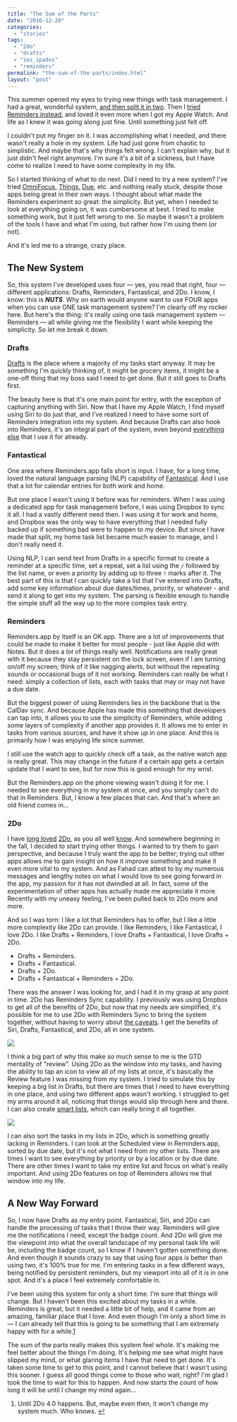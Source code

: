 ```yaml
---
title: "The Sum of the Parts"
date: "2016-12-20"
categories: 
  - "stories"
tags: 
  - "2do"
  - "drafts"
  - "ios_ipados"
  - "reminders"
permalink: "the-sum-of-the-parts/index.html"
layout: "post"
---
```


This summer opened my eyes to trying new things with task management. I had a great, wonderful system, [and then split it in two](https://www.nahumck.me/bifurcation "Bifurcation - nahumck.me"). Then I [tried Reminders instead](https://www.nahumck.me/basic "Basic - nahumck.me"), and loved it even more when I got my Apple Watch. And life as I knew it was going along just fine. Until something just felt off.

I couldn't put my finger on it. I was accomplishing what I needed, and there wasn't really a hole in my system. Life had just gone from chaotic to simplistic. And maybe that's why things felt wrong. I can't explain why, but it just didn't feel right anymore. I'm sure it's a bit of a sickness, but I have come to realize I need to have some complexity in my life.

So I started thinking of what to do next. Did I need to try a new system? I've tried [OmniFocus](https://geo.itunes.apple.com/us/app/omnifocus-2/id904071710?mt=8&uo=4&at=1001l4VZ&ct=ntwitter "OmniFocus for iOS on the App Store"), [Things](https://geo.itunes.apple.com/us/app/things/id284971781?mt=8&uo=4&at=1001l4VZ&ct=ntwitter "Things for iOS on the App Store"), [Due](https://geo.itunes.apple.com/us/app/due-reminders-countdown-timers/id390017969?mt=8&uo=4&at=1001l4VZ&ct=ntwitter "Due for iOS on the App Store"), etc. and nothing really stuck, despite those apps being great in their own ways. I thought about what made the Reminders experiment so great: the simplicity. But yet, when I needed to look at everything going on, it was cumbersome at best. I tried to make something work, but it just felt wrong to me. So maybe it wasn't a problem of the tools I have and what I'm using, but rather _how_ I'm using them (or not).

And it's led me to a strange, crazy place.

## The New System

So, this system I've developed uses four — yes, you read that right, four — different applications: Drafts, Reminders, Fantastical, and 2Do. I know, I know: this is _**NUTS**_. Why on earth would anyone want to use FOUR apps when you can use ONE task management system? I'm clearly off my rocker here. But here's the thing: it's really using one task management system — Reminders — all while giving me the flexibility I want while keeping the simplicity. So let me break it down.

### Drafts

[Drafts](https://geo.itunes.apple.com/us/app/drafts-quickly-capture-notes/id905337691?mt=8&uo=4&at=1001l4VZ&ct=ntwitter "Drafts on the App Store") is the place where a majority of my tasks start anyway. It may be something I'm quickly thinking of, it might be grocery items, it might be a one-off thing that my boss said I need to get done. But it still goes to Drafts first.

The beauty here is that it's one main point for entry, with the exception of capturing anything with Siri. Now that I have my Apple Watch, I find myself using Siri to do just that, and I've realized I need to have some sort of Reminders integration into my system. And because Drafts can also hook into Reminders, it's an integral part of the system, even beyond [everything else](https://www.nahumck.me/tag/drafts/ "Articles about Drafts - nahumck.me") that I use it for already.

### Fantastical

One area where Reminders.app falls short is input. I have, for a long time, loved the natural language parsing (NLP) capability of [Fantastical](https://geo.itunes.apple.com/us/app/fantastical-2-for-iphone-calendar/id718043190?mt=8&uo=4&at=1001l4VZ&ct=ntwitter "Fantastical for iPhone on the App Store"). And I use that a lot for calendar entries for both work and home.

But one place I wasn't using it before was for reminders. When I was using a dedicated app for task management before, I was using Dropbox to sync it all. I had a vastly different need then. I was using it for work and home, and Dropbox was the only way to have everything that I needed fully backed up if something bad were to happen to my device. But since I have made that split, my home task list became much easier to manage, and I don't really need it.

Using NLP, I can send text from Drafts in a specific format to create a reminder at a specific time, set a repeat, set a list using the `/` followed by the list name, or even a priority by adding up to three `!` marks after it. The best part of this is that I can quickly take a list that I've entered into Drafts, add some key information about due dates/times, priority, or whatever - and send it along to get into my system. The parsing is flexible enough to handle the simple stuff all the way up to the more complex task entry.

### Reminders

Reminders.app by itself is an OK app. There are a lot of improvements that could be made to make it better for most people - just like Apple did with Notes. But it does a _lot_ of things really well. Notifications are really great with it because they stay persistent on the lock screen, even if I am turning on/off my screen; think of it like nagging alerts, but without the repeating sounds or occasional bugs of it not working. Reminders can really be what I need: simply a collection of lists, each with tasks that may or may not have a due date.

But the biggest power of using Reminders lies in the backbone that is the CalDav sync. And because Apple has made this something that developers can tap into, it allows you to use the simplicity of Reminders, while adding some layers of complexity if another app provides it. It allows me to enter in tasks from various sources, and have it show up in one place. And this is primarily how I was enjoying life since summer.

I still use the watch app to quickly check off a task, as the native watch app is really great. This may change in the future if a certain app gets a certain update that I want to see, but for now this is good enough for my wrist.

But the Reminders.app on the phone viewing wasn't doing it for me. I needed to see everything in my system at once, and you simply can't do that in Reminders. But, I know a few places that can. And that's where an old friend comes in…

### 2Do

I have [long loved](https://www.nahumck.me/move-your-thoughts-to-2do "Move Your Thoughts to 2Do - nahumck.me") [2Do](https://geo.itunes.apple.com/us/app/2do-reminders-personal-planner/id303656546?mt=8&uo=4&at=1001l4VZ&ct=ntwitter "2Do for iOS on the App Store"), as you all well [know](https://www.nahumck.me/tag/2do/ "Articles on 2Do - nahumck.me"). And somewhere beginning in the fall, I decided to start trying other things. I wanted to try them to gain perspective, and because I truly want the app to be better; trying out other apps allows me to gain insight on how it improve something and make it even more vital to my system. And as Fahad can attest to by my numerous messages and lengthy notes on what I would love to see going forward in the app, my passion for it has not dwindled at all. In fact, some of the experimentation of other apps has actually made me appreciate it more. Recently with my uneasy feeling, I've been pulled back to 2Do more and more.

And so I was torn: I like a lot that Reminders has to offer, but I like a little more complexity like 2Do can provide. I like Reminders, I like Fantastical, I love 2Do. I like Drafts + Reminders, I love Drafts + Fantastical, I love Drafts + 2Do.

- Drafts + Reminders.
- Drafts + Fantastical.
- Drafts + 2Do.
- Drafts + Fantastical + Reminders + 2Do.

There was the answer I was looking for, and I had it in my grasp at any point in time. 2Do has Reminders Sync capability. I previously was using Dropbox to get all of the benefits of 2Do, but now that my needs are simplified, it's possible for me to use 2Do with Reminders Sync to bring the system together, without having to worry about [the caveats](http://www.2doapp.com/kb/article/which-sync-method-should-i-use.html "Which Sync Method Should I Use? - 2doapp.com"). I get the benefits of Siri, Drafts, Fantastical, and 2Do, all in one system.

![](/images/Image-12-20-16-4-31-PM.jpeg)

I think a big part of why this make so much sense to me is the GTD mentality of "review". Using 2Do as the window into my tasks, and having the ability to tap an icon to view all of my lists at once, it's basically the Review feature I was missing from my system. I tried to simulate this by keeping a big list in Drafts, but there are times that I need to have everything in one place, and using two different apps wasn't working. I struggled to get my arms around it all, noticing that things would slip through here and there. I can also create [smart lists](https://www.nahumck.me/move-your-thoughts-to-2do/#embracing-smart-lists "Embracing Smart Lists - nahumck.me"), which can really bring it all together.

![](/images/Image-12-20-16-4-31-PM-1.jpeg)

I can also sort the tasks in my lists in 2Do, which is something greatly lacking in Reminders. I can look at the Scheduled view in Reminders.app, sorted by due date, but it's not what I need from my other lists. There are times I want to see everything by priority or by a location or by due date. There are other times I want to take my entire list and focus on what's really important. And using 2Do features on top of Reminders allows me that window into my life.

## A New Way Forward

So, I now have Drafts as my entry point. Fantastical, Siri, and 2Do can handle the processing of tasks that I throw their way. Reminders will give me the notifications I need, except the badge count. And 2Do will give me the viewpoint into what the overall landscape of my personal task life will be, including the badge count, so I know if I haven't gotten something done. And even though it sounds crazy to say that using four apps is better than using two, it's 100% true for me. I'm entering tasks in a few different ways, being notified by persistent reminders, but my viewport into all of it is in one spot. And it's a place I feel extremely comfortable in.

I've been using this system for only a short time. I'm sure that things will change. But I haven't been this excited about my tasks in a while. Reminders is great, but it needed a little bit of help, and it came from an amazing, familiar place that I love. And even though I'm only a short time in — I can already tell that this is going to be something that I am extremely happy with for a while.[1](#fn1)

The sum of the parts really makes this system feel whole. It's making me feel better about the things I'm doing. It's helping me see what might have slipped my mind, or what glaring items I have that need to get done. It's taken some time to get to this point, and I cannot believe that I wasn't using this sooner. I guess all good things come to those who wait, right? I'm glad I took the time to wait for this to happen. And now starts the count of how long it will be until I change my mind again…

1. Until 2Do 4.0 happens. But, maybe even then, it won't change my system much. Who knows. [↩](#ffn1)
